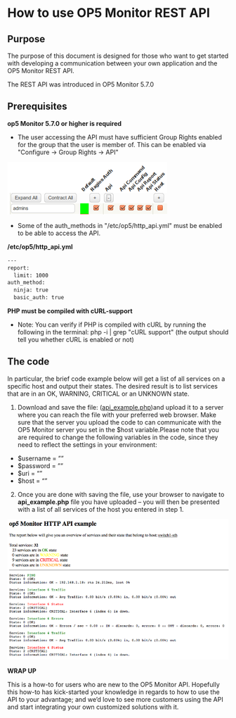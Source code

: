 # How to use OP5 Monitor REST API

## Purpose

The purpose of this document is designed for those who want to get started with developing a communication between your own application and the OP5 Monitor REST API.

The REST API was introduced in OP5 Monitor 5.7.0

## Prerequisites

**op5 Monitor 5.7.0 or higher is required**

- The user accessing the API must have sufficient Group Rights enabled for the group that the user is member of. This can be enabled via "Configure -\> Group Rights -\> API"

![](attachments/688561/5734804.png)

- Some of the auth\_methods in "/etc/op5/http\_api.yml" must be enabled to be able to access the API.

**/etc/op5/http\_api.yml**

``` {.bash data-syntaxhighlighter-params="brush: bash; gutter: false; theme: Confluence" data-theme="Confluence" style="brush: bash; gutter: false; theme: Confluence"}
---
report:
  limit: 1000
auth_method:
  ninja: true
  basic_auth: true
```

**PHP must be compiled with cURL-support**

- Note: You can verify if PHP is compiled with cURL by running the following in the terminal: php -i | grep "cURL support" (the output should tell you whether cURL is enabled or not)

## The code

In particular, the brief code example below will get a list of all services on a specific host and output their states. The desired result is to list services that are in an OK, WARNING, CRITICAL or an UNKNOWN state.

1. Download and save the file: ([api\_example.php](attachments/688561/4358202.gz))and upload it to a server where you can reach the file with your preferred web browser. Make sure that the server you upload the code to can communicate with the OP5 Monitor server you set in the \$host variable.Please note that you are required to change the following variables in the code, since they need to reflect the settings in your environment:
  - \$username = ””
  - \$password = ””
  - \$uri = “”
  - \$host = “”

2. Once you are done with saving the file, use your browser to navigate to **api\_example.php** file you have uploaded – you will then be presented with a list of all services of the host you entered in step 1.

![](attachments/688561/4358203.png)

**WRAP UP**

This is a how-to for users who are new to the OP5 Monitor API. Hopefully this how-to has kick-started your knowledge in regards to how to use the API to your advantage; and we’d love to see more customers using the API and start integrating your own customized solutions with it.
